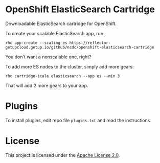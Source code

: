 OpenShift ElasticSearch Cartridge
=================================
Downloadable ElasticSearch cartridge for OpenShift.

To create your scalable ElasticSearch app, run:

```
rhc app-create --scaling es https://reflector-getupcloud.getup.io/github/ncdc/openshift-elasticsearch-cartridge
```

You don't want a nonscalable one, right?

To add more ES nodes to the cluster, simply add more gears:

```
rhc cartridge-scale elasticsearch --app es --min 3
````

That will add 2 more gears to your app.

Plugins
=======

To install plugins, edit repo file `plugins.txt` and read the instructions.

License
=======
This project is licensed under the [Apache License 2.0](http://www.apache.org/licenses/LICENSE-2.0.html).
